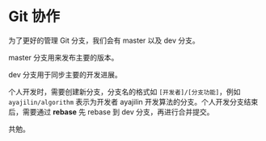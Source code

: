 # Git 协作

为了更好的管理 Git 分支，我们会有 master 以及 dev 分支。

master 分支用来发布主要的版本。

dev 分支用于同步主要的开发进展。

个人开发时，需要创建新分支，分支名的格式如 `[开发者]/[分支功能]`，例如 `ayajilin/algorithm` 表示为开发者 ayajilin 开发算法的分支。个人开发分支结束后，需要通过 **rebase** 先 rebase 到 dev 分支，再进行合并提交。

共勉。

